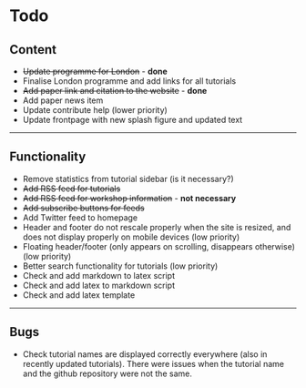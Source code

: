 # Todo 

## Content
- ~~Update programme for London~~ - **done**
- Finalise London programme and add links for all tutorials
- ~~Add paper link and citation to the website~~ - **done**
- Add paper news item
- Update contribute help (lower priority)
- Update frontpage with new splash figure and updated text

---

## Functionality
- Remove statistics from tutorial sidebar (is it necessary?)
- ~~Add RSS feed for tutorials~~
- ~~Add RSS feed for workshop information~~ - **not necessary**
- ~~Add subscribe buttons for feeds~~
- Add Twitter feed to homepage
- Header and footer do not rescale properly when the site is resized, and does not display properly on mobile devices (low priority)
- Floating header/footer (only appears on scrolling, disappears otherwise) (low priority)
- Better search functionality for tutorials (low priority)
- Check and add markdown to latex script
- Check and add latex to markdown script
- Check and add latex template

---

## Bugs
- Check tutorial names are displayed correctly everywhere (also in recently updated tutorials). There were issues when the tutorial name and the github repository were not the same.



